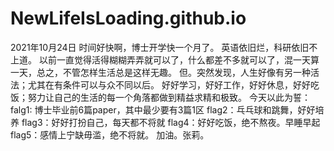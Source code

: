# NewLifeIsLoading.github.io
2021年10月24日
时间好快啊，博士开学快一个月了。
英语依旧烂，科研依旧不上道。
以前一直觉得活得糊糊弄弄就可以了，什么都差不多就可以了，混一天算一天，总之，不管怎样生活总是这样无趣。
但。突然发现，人生好像有另一种活法；尤其在有条件可以与众不同以后。
好好学习，好好工作，好好休息，好好吃饭；努力让自己的生活的每一个角落都做到精益求精和极致。
今天以此为誓：
falg1: 博士毕业前6篇paper，其中最少要有3篇1区
flag2：乓乓球和跳舞，好好培养
flag3：好好打扮自己，每天都不将就
flag4：好好吃饭，绝不熬夜。早睡早起
flag5：感情上宁缺毋滥，绝不将就。
加油。张莉。
